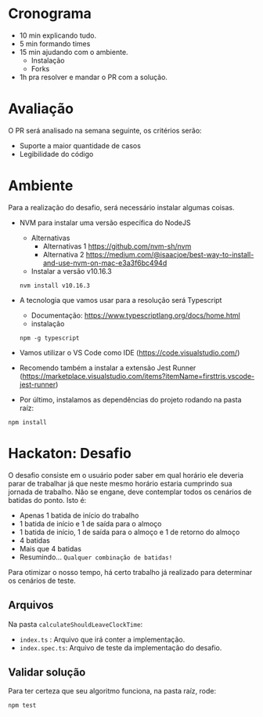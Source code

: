 # Cronograma

* 10 min explicando tudo.
* 5 min formando times
* 15 min ajudando com o ambiente.
  + Instalação
  + Forks
* 1h pra resolver e mandar o PR com a solução.

# Avaliação
O PR será analisado na semana seguinte, os critérios serão:

* Suporte a maior quantidade de casos
* Legibilidade do código

# Ambiente
Para a realização do desafio, será necessário instalar algumas coisas.

* NVM para instalar uma versão específica do NodeJS
  + Alternativas
    - Alternativas 1 https://github.com/nvm-sh/nvm
    - Alternativa 2 https://medium.com/@isaacjoe/best-way-to-install-and-use-nvm-on-mac-e3a3f6bc494d
  + Instalar a versão v10.16.3
  ```
  nvm install v10.16.3
  ```

* A tecnologia que vamos usar para a resolução será Typescript
  + Documentação: https://www.typescriptlang.org/docs/home.html
  + instalação
  ```
  npm -g typescript
  ```

* Vamos utilizar o VS Code como IDE (https://code.visualstudio.com/)
* Recomendo também a instalar a extensão Jest Runner (https://marketplace.visualstudio.com/items?itemName=firsttris.vscode-jest-runner)

* Por último, instalamos as dependências do projeto rodando na pasta raíz:
```
npm install
```

# Hackaton: Desafio
O desafio consiste em o usuário poder saber em qual horário ele deveria parar de trabalhar já que neste mesmo horário estaria cumprindo sua jornada de trabalho. Não se engane, deve contemplar todos os cenários de batidas do ponto. Isto é:

* Apenas 1 batida de início do trabalho
* 1 batida de início e 1 de saída para o almoço
* 1 batida de início, 1 de saída para o almoço e 1 de retorno do almoço
* 4 batidas
* Mais que 4 batidas
* Resumindo... `Qualquer combinação de batidas!`

Para otimizar o nosso tempo, há certo trabalho já realizado para determinar os cenários de teste.

## Arquivos
Na pasta `calculateShouldLeaveClockTime`:
  * `index.ts` : Arquivo que irá conter a implementação.
  * `index.spec.ts`: Arquivo de teste da implementação do desafio.

## Validar solução
Para ter certeza que seu algoritmo funciona, na pasta raíz, rode:
```
npm test
```